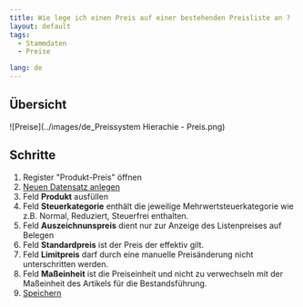 ```yaml
---
title: Wie lege ich einen Preis auf einer bestehenden Preisliste an ?
layout: default
tags:
  - Stammdaten
  - Preise

lang: de
---
```

## Übersicht

![Preise](../images/de_Preissystem Hierachie - Preis.png)

## Schritte

1. Register "Produkt-Preis" öffnen 
1. [Neuen Datensatz anlegen](Wie_lege_ich_einen_neuen_datensatz_an)
1. Feld **Produkt** ausfüllen
1. Feld **Steuerkategorie** enthält die jeweilige Mehrwertsteuerkategorie wie z.B. Normal, Reduziert, Steuerfrei enthalten.
1. Feld **Auszeichnunspreis** dient nur zur Anzeige des Listenpreises auf Belegen
1. Feld **Standardpreis** ist der Preis der effektiv gilt.
1. Feld **Limitpreis** darf durch eine manuelle Preisänderung nicht unterschritten werden.
1. Feld **Maßeinheit** ist die Preiseinheit und nicht zu verwechseln mit der Maßeinheit des Artikels für die Bestandsführung.
1. [Speichern](Wie_lege_ich_einen_neuen_datensatz_an)
